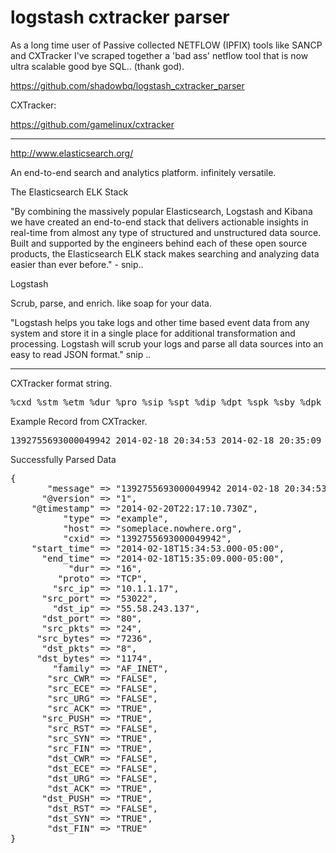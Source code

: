 logstash cxtracker parser
=========================


As a long time user of Passive collected NETFLOW (IPFIX) tools like SANCP and CXTracker I've scraped together a 'bad ass' netflow tool that is now ultra scalable good bye SQL.. (thank god). 

https://github.com/shadowbq/logstash_cxtracker_parser

CXTracker:

https://github.com/gamelinux/cxtracker


------------------------------

http://www.elasticsearch.org/

An end-to-end search and analytics platform. infinitely versatile.

The Elasticsearch ELK Stack

"By combining the massively popular Elasticsearch, Logstash and Kibana we have created an end-to-end stack that delivers actionable insights in real-time from almost any type of structured and unstructured data source. Built and supported by the engineers behind each of these open source products, the Elasticsearch ELK stack makes searching and analyzing data easier than ever before." - snip.. 

Logstash

Scrub, parse, and enrich.
like soap for your data.

"Logstash helps you take logs and other time based event data from any system and store it in a single place for additional transformation and processing. Logstash will scrub your logs and parse all data sources into an easy to read JSON format." snip .. 

---------

CXTracker  format string. 

<pre>
%cxd %stm %etm %dur %pro %sip %spt %dip %dpt %spk %sby %dpk %dby %sfl %dfl %ver
</pre>    

Example Record from CXTracker. 

<pre>
1392755693000049942 2014-02-18 20:34:53 2014-02-18 20:35:09 16 6 10.1.1.17 53022 55.58.243.137 80 24 7236 8 1174 27 27 2 
</pre>

Successfully Parsed Data

<pre>
{
       "message" => "1392755693000049942 2014-02-18 20:34:53 2014-02-18 20:35:09 16 6 10.1.1.17 53022 55.58.243.137 80 24 7236 8 1174 27 27 2",
      "@version" => "1",
    "@timestamp" => "2014-02-20T22:17:10.730Z",
          "type" => "example",
          "host" => "someplace.nowhere.org",
          "cxid" => "1392755693000049942",
    "start_time" => "2014-02-18T15:34:53.000-05:00",
      "end_time" => "2014-02-18T15:35:09.000-05:00",
           "dur" => "16",
         "proto" => "TCP",
        "src_ip" => "10.1.1.17",
      "src_port" => "53022",
        "dst_ip" => "55.58.243.137",
      "dst_port" => "80",
      "src_pkts" => "24",
     "src_bytes" => "7236",
      "dst_pkts" => "8",
     "dst_bytes" => "1174",
        "family" => "AF_INET",
       "src_CWR" => "FALSE",
       "src_ECE" => "FALSE",
       "src_URG" => "FALSE",
       "src_ACK" => "TRUE",
      "src_PUSH" => "TRUE",
       "src_RST" => "FALSE",
       "src_SYN" => "TRUE",
       "src_FIN" => "TRUE",
       "dst_CWR" => "FALSE",
       "dst_ECE" => "FALSE",
       "dst_URG" => "FALSE",
       "dst_ACK" => "TRUE",
      "dst_PUSH" => "TRUE",
       "dst_RST" => "FALSE",
       "dst_SYN" => "TRUE",
       "dst_FIN" => "TRUE"
}
</pre>
